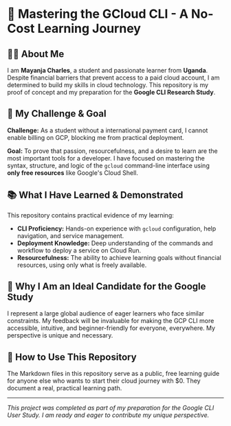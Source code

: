 # 🚀 Mastering the GCloud CLI - A No-Cost Learning Journey

## 👨‍💻 About Me
I am **Mayanja Charles**, a student and passionate learner from **Uganda**. Despite financial barriers that prevent access to a paid cloud account, I am determined to build my skills in cloud technology. This repository is my proof of concept and my preparation for the **Google CLI Research Study**.

## 🎯 My Challenge & Goal
**Challenge:** As a student without a international payment card, I cannot enable billing on GCP, blocking me from practical deployment.

**Goal:** To prove that passion, resourcefulness, and a desire to learn are the most important tools for a developer. I have focused on mastering the syntax, structure, and logic of the `gcloud` command-line interface using **only free resources** like Google's Cloud Shell.

## 📚 What I Have Learned & Demonstrated
This repository contains practical evidence of my learning:
- **CLI Proficiency:** Hands-on experience with `gcloud` configuration, help navigation, and service management.
- **Deployment Knowledge:** Deep understanding of the commands and workflow to deploy a service on Cloud Run.
- **Resourcefulness:** The ability to achieve learning goals without financial resources, using only what is freely available.

## 🔬 Why I Am an Ideal Candidate for the Google Study
I represent a large global audience of eager learners who face similar constraints. My feedback will be invaluable for making the GCP CLI more accessible, intuitive, and beginner-friendly for everyone, everywhere. My perspective is unique and necessary.

## 📁 How to Use This Repository
The Markdown files in this repository serve as a public, free learning guide for anyone else who wants to start their cloud journey with $0. They document a real, practical learning path.

---

*This project was completed as part of my preparation for the Google CLI User Study. I am ready and eager to contribute my unique perspective.*
